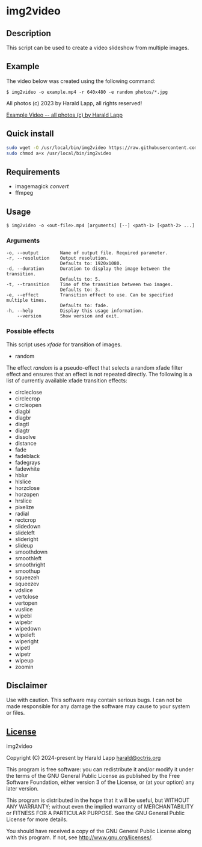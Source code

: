 # img2video

## Description

This script can be used to create a video slideshow from multiple images.

## Example

The video below was created using the following command:

```console
$ img2video -o example.mp4 -r 640x480 -e random photos/*.jpg
```

All photos (c) 2023 by Harald Lapp, all rights reserved!

[Example Video -- all photos (c) by Harald Lapp](https://github.com/aurora/img2video/assets/304837/e6e4034c-af0f-48fa-a87d-b6d66fe1b154)

## Quick install

```bash
sudo wget -O /usr/local/bin/img2video https://raw.githubusercontent.com/aurora/img2video/master/img2video
sudo chmod a+x /usr/local/bin/img2video
```

## Requirements

* imagemagick *convert*
* ffmpeg

## Usage

```console
$ img2video -o <out-file>.mp4 [arguments] [--] <path-1> [<path-2> ...]
```

### Arguments

    -o, --output        Name of output file. Required parameter.
    -r, --resolution    Output resolution.
                        Defaults to: 1920x1080.
    -d, --duration      Duration to display the image between the transition.
                        Defaults to: 5.
    -t, --transition    Time of the transition between two images.
                        Defaults to: 3.
    -e, --effect        Transition effect to use. Can be specified multiple times.
                        Defaults to: fade.
    -h, --help          Display this usage information.
        --version       Show version and exit.

### Possible effects

This script uses *xfade* for transition of images.

* random

The effect *random* is a pseudo-effect that selects a random xfade filter effect and ensures that an effect is not repeated directly. The following is a list of currently available xfade transition effects:

* circleclose
* circlecrop
* circleopen
* diagbl
* diagbr
* diagtl
* diagtr
* dissolve
* distance
* fade
* fadeblack
* fadegrays
* fadewhite
* hblur
* hlslice
* horzclose
* horzopen
* hrslice
* pixelize
* radial
* rectcrop
* slidedown
* slideleft
* slideright
* slideup
* smoothdown
* smoothleft
* smoothright
* smoothup
* squeezeh
* squeezev
* vdslice
* vertclose
* vertopen
* vuslice
* wipebl
* wipebr
* wipedown
* wipeleft
* wiperight
* wipetl
* wipetr
* wipeup
* zoomin

## Disclaimer

Use with caution. This software may contain serious bugs. I can not be made responsible for
any damage the software may cause to your system or files.

## [License](LICENSE)

img2video

Copyright (C) 2024-present by Harald Lapp <harald@octris.org>

This program is free software: you can redistribute it and/or modify it under the terms of the GNU General Public License as published by the Free Software Foundation, either version 3 of the License, or (at your option) any later version.

This program is distributed in the hope that it will be useful, but WITHOUT ANY WARRANTY; without even the implied warranty of MERCHANTABILITY or FITNESS FOR A PARTICULAR PURPOSE. See the GNU General Public License for more details.

You should have received a copy of the GNU General Public License along with this program. If not, see <http://www.gnu.org/licenses/>.

